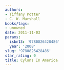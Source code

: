 ```yaml
---
authors:
- Tiffany Potter
- C. W. Marshall
books/tags:
- unowned
date: 2011-11-03
params:
  isbn13: '9780826428486'
  year: '2008'
slug: '9780826428486'
star_rating: 0
title: Cylons In America
---
```


<!--more-->